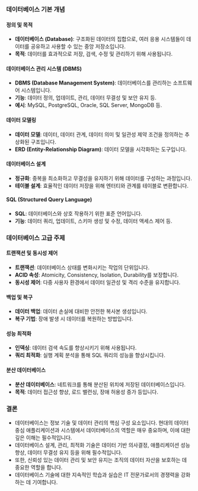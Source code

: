 ### 데이터베이스 기본 개념

#### 정의 및 목적
- **데이터베이스 (Database)**: 구조화된 데이터의 집합으로, 여러 응용 시스템들이 데이터를 공유하고 사용할 수 있는 중앙 저장소입니다.
- **목적**: 데이터를 효과적으로 저장, 검색, 수정 및 관리하기 위해 사용됩니다.

#### 데이터베이스 관리 시스템 (DBMS)
- **DBMS (Database Management System)**: 데이터베이스를 관리하는 소프트웨어 시스템입니다.
- **기능**: 데이터 정의, 업데이트, 관리, 데이터 무결성 및 보안 유지 등.
- **예시**: MySQL, PostgreSQL, Oracle, SQL Server, MongoDB 등.

#### 데이터 모델링
- **데이터 모델**: 데이터, 데이터 관계, 데이터 의미 및 일관성 제약 조건을 정의하는 추상화된 구조입니다.
- **ERD (Entity-Relationship Diagram)**: 데이터 모델을 시각화하는 도구입니다.

#### 데이터베이스 설계
- **정규화**: 중복을 최소화하고 무결성을 유지하기 위해 데이터를 구성하는 과정입니다.
- **테이블 설계**: 효율적인 데이터 저장을 위해 엔터티와 관계를 테이블로 변환합니다.

#### SQL (Structured Query Language)
- **SQL**: 데이터베이스와 상호 작용하기 위한 표준 언어입니다.
- **기능**: 데이터 쿼리, 업데이트, 스키마 생성 및 수정, 데이터 액세스 제어 등.

### 데이터베이스 고급 주제

#### 트랜잭션 및 동시성 제어
- **트랜잭션**: 데이터베이스 상태를 변화시키는 작업의 단위입니다.
- **ACID 속성**: Atomicity, Consistency, Isolation, Durability를 보장합니다.
- **동시성 제어**: 다중 사용자 환경에서 데이터 일관성 및 격리 수준을 유지합니다.

#### 백업 및 복구
- **데이터 백업**: 데이터 손실에 대비한 안전한 복사본 생성입니다.
- **복구 기법**: 장애 발생 시 데이터를 복원하는 방법입니다.

#### 성능 최적화
- **인덱싱**: 데이터 검색 속도를 향상시키기 위해 사용됩니다.
- **쿼리 최적화**: 실행 계획 분석을 통해 SQL 쿼리의 성능을 향상시킵니다.

#### 분산 데이터베이스
- **분산 데이터베이스**: 네트워크를 통해 분산된 위치에 저장된 데이터베이스입니다.
- **목적**: 데이터 접근성 향상, 로드 밸런싱, 장애 허용성 증가 등입니다.

### 결론
- 데이터베이스는 정보 기술 및 데이터 관리의 핵심 구성 요소입니다. 현대의 데이터 중심 애플리케이션과 시스템에서 데이터베이스의 역할은 매우 중요하며, 이에 대한 깊은 이해는 필수적입니다.
- 데이터베이스 설계, 관리, 최적화 기술은 데이터 기반 의사결정, 애플리케이션 성능 향상, 데이터 무결성 유지 등을 위해 필수적입니다.
- 또한, 신뢰성 있는 데이터 관리 및 보안 유지는 조직의 데이터 자산을 보호하는 데 중요한 역할을 합니다.
- 데이터베이스 기술에 대한 지속적인 학습과 실습은 IT 전문가로서의 경쟁력을 강화하는 데 기여합니다.

